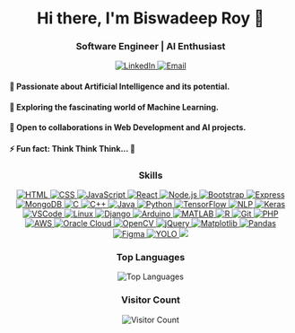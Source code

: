 <h1 align="center">Hi there, I'm Biswadeep Roy 👋</h1>
<h3 align="center">Software Engineer | AI Enthusiast</h3>

<p align="center">
  <a href="https://www.linkedin.com/in/biswadeep-roy-022804219/" target="_blank">
    <img src="https://img.shields.io/badge/LinkedIn-Connect-blue?style=flat&logo=linkedin&labelColor=blue" alt="LinkedIn">
  </a>
  <a href="mailto:biswadeeproy1230@gmail.com" target="_blank">
    <img src="https://img.shields.io/badge/Email-Contact-green?style=flat&logo=gmail&labelColor=green" alt="Email">
  </a>
</p>

<p align="center">
  <h4>👀 Passionate about Artificial Intelligence and its potential.<br> </h4>
  <h4>🌱 Exploring the fascinating world of Machine Learning.<br></h4>
  <h4>💞 Open to collaborations in Web Development and AI projects.<br></h4>
  <h4>⚡ Fun fact: Think Think Think... 🧠</h4>
</p>

<h3 align="center">Skills</h3>

<p align="center">
  <a href="https://developer.mozilla.org/en-US/docs/Web/HTML" title="HTML">
    <img src="https://img.shields.io/badge/HTML-HTML5-E34F26?logo=html5&logoColor=white" alt="HTML">
  </a>
  <a href="https://developer.mozilla.org/en-US/docs/Web/CSS" title="CSS">
    <img src="https://img.shields.io/badge/CSS-CSS3-1572B6?logo=css3&logoColor=white" alt="CSS">
  </a>
  <a href="https://developer.mozilla.org/en-US/docs/Web/JavaScript" title="JavaScript">
    <img src="https://img.shields.io/badge/JavaScript-JS-F7DF1E?logo=javascript&logoColor=black" alt="JavaScript">
  </a>
  <a href="https://reactjs.org/" title="React">
    <img src="https://img.shields.io/badge/React-React-61DAFB?logo=react&logoColor=white" alt="React">
  </a>
  <a href="https://nodejs.org/" title="Node.js">
    <img src="https://img.shields.io/badge/Node.js-Node.js-339933?logo=node.js&logoColor=white" alt="Node.js">
  </a>
  <a href="https://getbootstrap.com/" title="Bootstrap">
    <img src="https://img.shields.io/badge/Bootstrap-Bootstrap-7952B3?logo=bootstrap&logoColor=white" alt="Bootstrap">
  </a>
  <a href="https://expressjs.com/" title="Express">
    <img src="https://img.shields.io/badge/Express-Express-000000?logo=express&logoColor=white" alt="Express">
  </a>
  <a href="https://www.mongodb.com/" title="MongoDB">
    <img src="https://img.shields.io/badge/MongoDB-MongoDB-47A248?logo=mongodb&logoColor=white" alt="MongoDB">
  </a>
  <a href="https://www.learn-c.org/" title="C">
    <img src="https://img.shields.io/badge/C-C-A8B9CC?logo=c&logoColor=white" alt="C">
  </a>
  <a href="http://www.cplusplus.com/" title="C++">
    <img src="https://img.shields.io/badge/C++-C++-00599C?logo=c%2B%2B&logoColor=white" alt="C++">
  </a>
  <a href="https://www.java.com/" title="Java">
    <img src="https://img.shields.io/badge/Java-Java-007396?logo=java&logoColor=white" alt="Java">
  </a>
  <a href="https://www.python.org/" title="Python">
    <img src="https://img.shields.io/badge/Python-Python-3776AB?logo=python&logoColor=white" alt="Python">
  </a>
  <a href="https://www.tensorflow.org/" title="TensorFlow">
    <img src="https://img.shields.io/badge/TensorFlow-TensorFlow-FF6F00?logo=tensorflow&logoColor=white" alt="TensorFlow">
  </a>
  <a href="https://nlp.stanford.edu/" title="Natural Language Processing (NLP)">
    <img src="https://img.shields.io/badge/NLP-NLP-00BFFF?logo=natural-language-processing&logoColor=white" alt="NLP">
  </a>
  <a href="https://keras.io/" title="Keras">
    <img src="https://img.shields.io/badge/Keras-Keras-D00000?logo=keras&logoColor=white" alt="Keras">
  </a>
  <a href="https://code.visualstudio.com/" title="Visual Studio Code (VSCode)">
    <img src="https://img.shields.io/badge/VSCode-VSCode-007ACC?logo=visual-studio-code&logoColor=white" alt="VSCode">
  </a>
  <a href="https://www.linux.org/" title="Linux">
    <img src="https://img.shields.io/badge/Linux-Linux-FCC624?logo=linux&logoColor=black" alt="Linux">
  </a>
  <a href="https://www.djangoproject.com/" title="Django">
    <img src="https://img.shields.io/badge/Django-Django-092E20?logo=django&logoColor=white" alt="Django">
  </a>
  <a href="https://www.arduino.cc/" title="Arduino">
    <img src="https://img.shields.io/badge/Arduino-Arduino-00979D?logo=arduino&logoColor=white" alt="Arduino">
  </a>
  <a href="https://www.mathworks.com/products/matlab.html" title="MATLAB">
    <img src="https://img.shields.io/badge/MATLAB-MATLAB-0076A8?logo=mathworks&logoColor=white" alt="MATLAB">
  </a>
  <a href="https://www.r-project.org/" title="R">
    <img src="https://img.shields.io/badge/R-R-276DC3?logo=r&logoColor=white" alt="R">
  </a>
  <a href="https://git-scm.com/" title="Git">
    <img src="https://img.shields.io/badge/Git-Git-F05032?logo=git&logoColor=white" alt="Git">
  </a>
  <a href="https://www.php.net/" title="PHP">
    <img src="https://img.shields.io/badge/PHP-PHP-777BB4?logo=php&logoColor=white" alt="PHP">
  </a>
  <a href="https://aws.amazon.com/" title="Amazon Web Services (AWS)">
    <img src="https://img.shields.io/badge/AWS-AWS-232F3E?logo=amazon-aws&logoColor=white" alt="AWS">
  </a>
    <a href="https://www.oracle.com/cloud/" title="Oracle Cloud">
    <img src="https://img.shields.io/badge/Oracle%20Cloud-Oracle%20Cloud-F80000?logo=oracle&logoColor=white" alt="Oracle Cloud">
  </a>
  <a href="https://opencv.org/" title="OpenCV">
    <img src="https://img.shields.io/badge/OpenCV-OpenCV-5C3EE8?logo=opencv&logoColor=white" alt="OpenCV">
  </a>
  <a href="https://jquery.com/" title="jQuery">
    <img src="https://img.shields.io/badge/jQuery-jQuery-0769AD?logo=jquery&logoColor=white" alt="jQuery">
  </a>
  <a href="https://matplotlib.org/" title="Matplotlib">
    <img src="https://img.shields.io/badge/Matplotlib-Matplotlib-11557C?logo=matplotlib&logoColor=white" alt="Matplotlib">
  </a>
  <a href="https://pandas.pydata.org/" title="Pandas">
    <img src="https://img.shields.io/badge/Pandas-Pandas-150458?logo=pandas&logoColor=white" alt="Pandas">
  </a>
<a href="https://www.figma.com/" title="Figma">
    <img src="https://img.shields.io/badge/Figma-Figma-F24E1E?logo=figma&logoColor=white" alt="Figma">
</a>
<a href="https://pjreddie.com/darknet/yolo/" title="YOLO">
    <img src="https://img.shields.io/badge/YOLO-YOLO-FFA500?logo=yolo&logoColor=white" alt="YOLO">
</a>
<a>
    <img src="https://img.shields.io/badge/Dialogflow-Dialogflow-FF6E40?logo=dialogflow&logoColor=white">
</a>


    
</a>


</p>



<h3 align="center">Top Languages</h3>

<p align="center">
  <img src="https://github-readme-stats.vercel.app/api/top-langs/?username=biswadeep-roy&theme=dark&layout=compact" alt="Top Languages">
</p>

<h3 align="center">Visitor Count</h3>

<p align="center">
  <img src="https://komarev.com/ghpvc/?username=biswadeep-roy&color=blueviolet" alt="Visitor Count">
</p>


